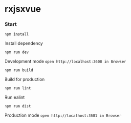 # rxjsxvue
### Start

```
npm install
```
Install dependency

```
npm run dev
```
Development mode `open http://localhost:3600 in Browser`

```
npm run build
```
Build for production

```
npm run lint
```
Run ealint

```
npm run dist
```
Production mode `open http://localhost:3601 in Browser`